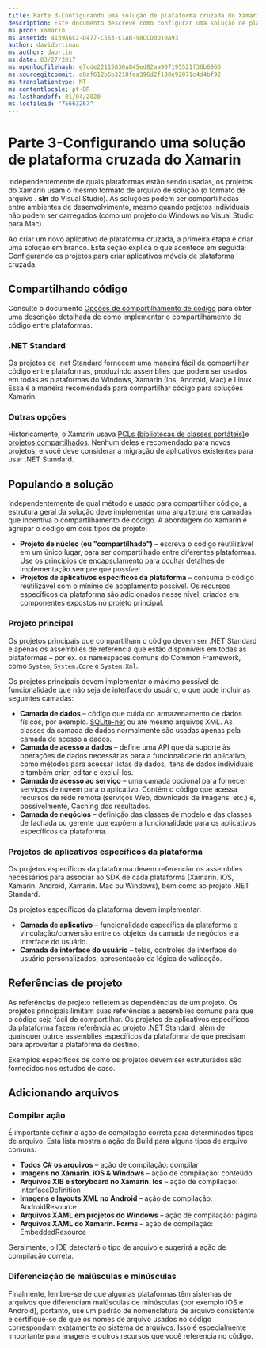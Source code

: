 ```yaml
---
title: Parte 3-Configurando uma solução de plataforma cruzada do Xamarin
description: Este documento descreve como configurar uma solução de plataforma cruzada no Xamarin. Ele aborda várias estratégias de compartilhamento de código, como projetos compartilhados e .NET Standard.
ms.prod: xamarin
ms.assetid: 4139A6C2-D477-C563-C1AB-98CCD0D10A93
author: davidortinau
ms.author: daortin
ms.date: 03/27/2017
ms.openlocfilehash: e7cde22115830a845ed82aa907195521f36b6866
ms.sourcegitcommit: d8af612b6b3218fea396d2f180e92071c4d4bf92
ms.translationtype: MT
ms.contentlocale: pt-BR
ms.lasthandoff: 01/04/2020
ms.locfileid: "75663267"
---
```

# <a name="part-3---setting-up-a-xamarin-cross-platform-solution"></a>Parte 3-Configurando uma solução de plataforma cruzada do Xamarin

Independentemente de quais plataformas estão sendo usadas, os projetos do Xamarin usam o mesmo formato de arquivo de solução (o formato de arquivo **. sln** do Visual Studio). As soluções podem ser compartilhadas entre ambientes de desenvolvimento, mesmo quando projetos individuais não podem ser carregados (como um projeto do Windows no Visual Studio para Mac).

Ao criar um novo aplicativo de plataforma cruzada, a primeira etapa é criar uma solução em branco. Esta seção explica o que acontece em seguida: Configurando os projetos para criar aplicativos móveis de plataforma cruzada.

## <a name="sharing-code"></a>Compartilhando código

Consulte o documento [Opções de compartilhamento de código](~/cross-platform/app-fundamentals/code-sharing.md) para obter uma descrição detalhada de como implementar o compartilhamento de código entre plataformas.

### <a name="net-standard"></a>.NET Standard

Os projetos de [.net Standard](~/cross-platform/app-fundamentals/net-standard.md) fornecem uma maneira fácil de compartilhar código entre plataformas, produzindo assemblies que podem ser usados em todas as plataformas do Windows, Xamarin (Ios, Android, Mac) e Linux.
Essa é a maneira recomendada para compartilhar código para soluções Xamarin.

### <a name="other-options"></a>Outras opções

Historicamente, o Xamarin usava [PCLs (bibliotecas de classes portáteis)](~/cross-platform/app-fundamentals/pcl.md)e [projetos compartilhados](~/cross-platform/app-fundamentals/shared-projects.md). Nenhum deles é recomendado para novos projetos; e você deve considerar a migração de aplicativos existentes para usar .NET Standard.

## <a name="populating-the-solution"></a>Populando a solução

Independentemente de qual método é usado para compartilhar código, a estrutura geral da solução deve implementar uma arquitetura em camadas que incentiva o compartilhamento de código.
A abordagem do Xamarin é agrupar o código em dois tipos de projeto:

- **Projeto de núcleo (ou "compartilhado")** – escreva o código reutilizável em um único lugar, para ser compartilhado entre diferentes plataformas. Use os princípios de encapsulamento para ocultar detalhes de implementação sempre que possível.
- **Projetos de aplicativos específicos da plataforma** – consuma o código reutilizável com o mínimo de acoplamento possível. Os recursos específicos da plataforma são adicionados nesse nível, criados em componentes expostos no projeto principal.

### <a name="core-project"></a>Projeto principal

Os projetos principais que compartilham o código devem ser .NET Standard e apenas os assemblies de referência que estão disponíveis em todas as plataformas – por ex. os namespaces comuns do Common Framework, como `System`, `System.Core` e `System.Xml`.

Os projetos principais devem implementar o máximo possível de funcionalidade que não seja de interface do usuário, o que pode incluir as seguintes camadas:

- **Camada de dados** – código que cuida do armazenamento de dados físicos, por exemplo. [SQLite-net](https://www.nuget.org/packages/sqlite-net-pcl/) ou até mesmo arquivos XML. As classes da camada de dados normalmente são usadas apenas pela camada de acesso a dados.
- **Camada de acesso a dados** – define uma API que dá suporte às operações de dados necessárias para a funcionalidade do aplicativo, como métodos para acessar listas de dados, itens de dados individuais e também criar, editar e excluí-los.
- **Camada de acesso ao serviço** – uma camada opcional para fornecer serviços de nuvem para o aplicativo. Contém o código que acessa recursos de rede remota (serviços Web, downloads de imagens, etc.) e, possivelmente, Caching dos resultados.
- **Camada de negócios** – definição das classes de modelo e das classes de fachada ou gerente que expõem a funcionalidade para os aplicativos específicos da plataforma.

### <a name="platform-specific-application-projects"></a>Projetos de aplicativos específicos da plataforma

Os projetos específicos da plataforma devem referenciar os assemblies necessários para associar ao SDK de cada plataforma (Xamarin. iOS, Xamarin. Android, Xamarin. Mac ou Windows), bem como ao projeto .NET Standard.

Os projetos específicos da plataforma devem implementar:

- **Camada de aplicativo** – funcionalidade específica da plataforma e vinculação/conversão entre os objetos da camada de negócios e a interface do usuário.
- **Camada de interface do usuário** – telas, controles de interface do usuário personalizados, apresentação da lógica de validação.

## <a name="project-references"></a>Referências de projeto

As referências de projeto refletem as dependências de um projeto. Os projetos principais limitam suas referências a assemblies comuns para que o código seja fácil de compartilhar.
Os projetos de aplicativos específicos da plataforma fazem referência ao projeto .NET Standard, além de quaisquer outros assemblies específicos da plataforma de que precisam para aproveitar a plataforma de destino.

Exemplos específicos de como os projetos devem ser estruturados são fornecidos nos estudos de caso.

## <a name="adding-files"></a>Adicionando arquivos

### <a name="build-action"></a>Compilar ação

É importante definir a ação de compilação correta para determinados tipos de arquivo. Esta lista mostra a ação de Build para alguns tipos de arquivo comuns:

- **Todos C# os arquivos** – ação de compilação: compilar
- **Imagens no Xamarin. iOS & Windows** – ação de compilação: conteúdo
- **Arquivos XIB e storyboard no Xamarin. Ios** – ação de compilação: InterfaceDefinition
- **Imagens e layouts XML no Android** – ação de compilação: AndroidResource
- **Arquivos XAML em projetos do Windows** – ação de compilação: página
- **Arquivos XAML do Xamarin. Forms** – ação de compilação: EmbeddedResource

Geralmente, o IDE detectará o tipo de arquivo e sugerirá a ação de compilação correta.

### <a name="case-sensitivity"></a>Diferenciação de maiúsculas e minúsculas

Finalmente, lembre-se de que algumas plataformas têm sistemas de arquivos que diferenciam maiúsculas de minúsculas (por exemplo
iOS e Android), portanto, use um padrão de nomenclatura de arquivo consistente e certifique-se de que os nomes de arquivo usados no código correspondam exatamente ao sistema de arquivos. Isso é especialmente importante para imagens e outros recursos que você referencia no código.
